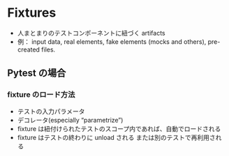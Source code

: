 # Fixtures
* 人まとまりのテストコンポーネントに紐づく artifacts
* 例： input data, real elements, fake elements (mocks and others), pre-created files.

## Pytest の場合

### fixture のロード方法
* テストの入力パラメータ
* デコレータ(especially “parametrize”)
* fixture は紐付けられたテストのスコープ内であれば、自動でロードされる
* fixture はテストの終わりに unload される または別のテストで再利用される
